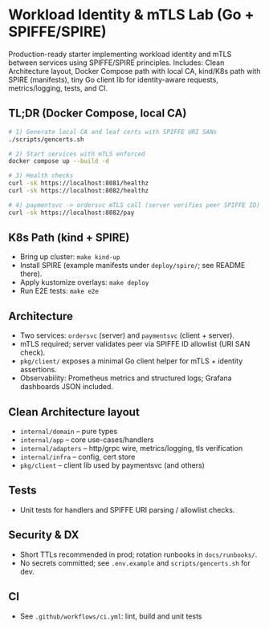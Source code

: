 # Workload Identity & mTLS Lab (Go + SPIFFE/SPIRE)

Production-ready starter implementing workload identity and mTLS between services using SPIFFE/SPIRE principles.
Includes: Clean Architecture layout, Docker Compose path with local CA, kind/K8s path with SPIRE (manifests),
tiny Go client lib for identity-aware requests, metrics/logging, tests, and CI.

## TL;DR (Docker Compose, local CA)
```bash
# 1) Generate local CA and leaf certs with SPIFFE URI SANs
./scripts/gencerts.sh

# 2) Start services with mTLS enforced
docker compose up --build -d

# 3) Health checks
curl -sk https://localhost:8081/healthz
curl -sk https://localhost:8082/healthz

# 4) paymentsvc -> ordersvc mTLS call (server verifies peer SPIFFE ID)
curl -sk https://localhost:8082/pay
```

## K8s Path (kind + SPIRE)
- Bring up cluster: `make kind-up`
- Install SPIRE (example manifests under `deploy/spire/`; see README there).
- Apply kustomize overlays: `make deploy`
- Run E2E tests: `make e2e`

## Architecture
- Two services: `ordersvc` (server) and `paymentsvc` (client + server).
- mTLS required; server validates peer via SPIFFE ID allowlist (URI SAN check).
- `pkg/client/` exposes a minimal Go client helper for mTLS + identity assertions.
- Observability: Prometheus metrics and structured logs; Grafana dashboards JSON included.

## Clean Architecture layout
- `internal/domain` – pure types
- `internal/app` – core use-cases/handlers
- `internal/adapters` – http/grpc wire, metrics/logging, tls verification
- `internal/infra` – config, cert store
- `pkg/client` – client lib used by paymentsvc (and others)

## Tests
- Unit tests for handlers and SPIFFE URI parsing / allowlist checks.

## Security & DX
- Short TTLs recommended in prod; rotation runbooks in `docs/runbooks/`.
- No secrets committed; see `.env.example` and `scripts/gencerts.sh` for dev.

## CI
- See `.github/workflows/ci.yml`: lint, build and unit tests
```
